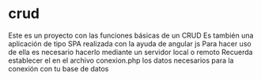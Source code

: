 # crud
Este es un proyecto con las funciones básicas de un CRUD
Es también una aplicación de tipo SPA realizada con la ayuda de angular js
Para hacer uso de ella es necesario hacerlo mediante un servidor local o remoto
Recuerda establecer el en el archivo conexion.php los datos necesarios para la conexión con tu base de datos
